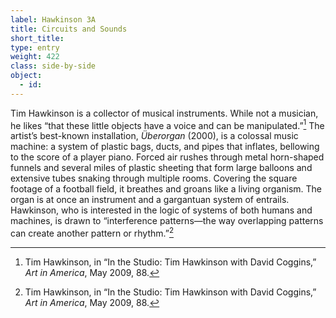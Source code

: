 ```yaml
---
label: Hawkinson 3A
title: Circuits and Sounds
short_title:
type: entry
weight: 422
class: side-by-side
object:
  - id:
---
```

Tim Hawkinson is a collector of musical instruments. While not a musician, he likes “that these little objects have a voice and can be manipulated.”[^1] The artist’s best-known installation, *Überorgan* (2000), is a colossal music machine: a system of plastic bags, ducts, and pipes that inflates, bellowing to the score of a player piano. Forced air rushes through metal horn-shaped funnels and several miles of plastic sheeting that form large balloons and extensive tubes snaking through multiple rooms. Covering the square footage of a football field, it breathes and groans like a living organism. The organ is at once an instrument and a gargantuan system of entrails. Hawkinson, who is interested in the logic of systems of both humans and machines, is drawn to “interference patterns—the way overlapping patterns can create another pattern or rhythm.”[^2]

[^1]: Tim Hawkinson, in “In the Studio: Tim Hawkinson with David Coggins,” *Art in America*, May 2009, 88.

[^2]: Tim Hawkinson, in “In the Studio: Tim Hawkinson with David Coggins,” *Art in America*, May 2009, 88.
